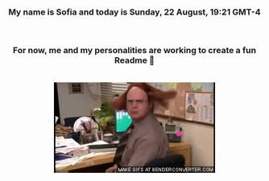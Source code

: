 


<div align="center">
<h3 >My name is Sofia and today is Sunday, 22 August, 19:21 GMT-4</h3><br>
<h3 >For now, me and my personalities are working to create a fun Readme 👋
</h3><br>
<img src='img/dwight.gif' alt='working...'/>
</div>
